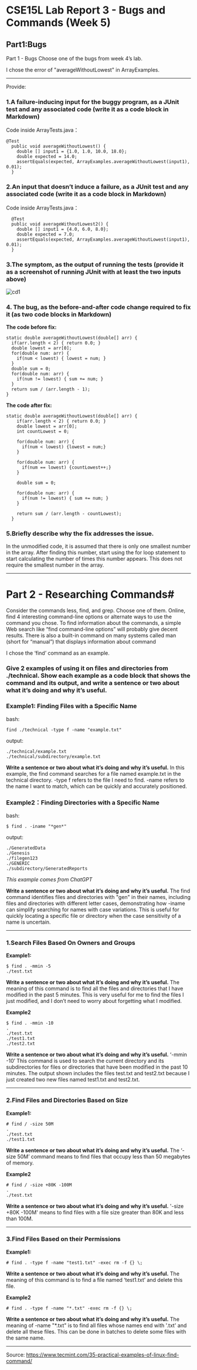 # CSE15L Lab Report 3 - Bugs and Commands (Week 5)

## Part1:Bugs
Part 1 - Bugs
Choose one of the bugs from week 4’s lab.

I chose the error of "averageWithoutLowest" in ArrayExamples.

---

Provide:
### 1.A failure-inducing input for the buggy program, as a JUnit test and any associated code (write it as a code block in Markdown)
Code inside ArrayTests.java：
```
@Test
  public void averageWithoutLowest() {
    double [] input1 = {1.0, 1.0, 10.0, 18.0};
    double expected = 14.0;
    assertEquals(expected, ArrayExamples.averageWithoutLowest(input1), 0.01);
  }
```

### 2.An input that doesn’t induce a failure, as a JUnit test and any associated code (write it as a code block in Markdown)
Code inside ArrayTests.java：
```
  @Test
  public void averageWithoutLowest2() {
    double [] input1 = {4.0, 6.0, 8.0};
    double expected = 7.0;
    assertEquals(expected, ArrayExamples.averageWithoutLowest(input1), 0.01);
  }
```

### 3.The symptom, as the output of running the tests (provide it as a screenshot of running JUnit with at least the two inputs above)
![cd1](https://github.com/AdamMa2000/cse15l-lab-reports/blob/main/lab3.jpg?raw=true)

### 4. The bug, as the before-and-after code change required to fix it (as two code blocks in Markdown)
**The code before fix:**
  ```
static double averageWithoutLowest(double[] arr) {
    if(arr.length < 2) { return 0.0; }
    double lowest = arr[0];
    for(double num: arr) {
      if(num < lowest) { lowest = num; }
    }
    double sum = 0;
    for(double num: arr) {
      if(num != lowest) { sum += num; }
    }
    return sum / (arr.length - 1);
  }
```

**The code after fix:**
```
static double averageWithoutLowest(double[] arr) {
    if(arr.length < 2) { return 0.0; }
    double lowest = arr[0];
    int countLowest = 0;

    for(double num: arr) {
      if(num < lowest) {lowest = num;}
    }

    for(double num: arr) {
      if(num == lowest) {countLowest++;}
    }
 
    double sum = 0;

    for(double num: arr) {
      if(num != lowest) { sum += num; }
    }
    
    return sum / (arr.length - countLowest);
  }
```

### 5.Briefly describe why the fix addresses the issue.
In the unmodified code, it is assumed that there is only one smallest number in the array. After finding this number, start using the for loop statement to start calculating the number of times this number appears. This does not require the smallest number in the array.

---

# Part 2 - Researching Commands#

Consider the commands less, find, and grep. Choose one of them. Online, find 4 interesting command-line options or alternate ways to use the command you chose. To find information about the commands, a simple Web search like “find command-line options” will probably give decent results. There is also a built-in command on many systems called man (short for “manual”) that displays information about command

I chose the ‘find’ command as an example.

### Give 2 examples of using it on files and directories from ./technical. Show each example as a code block that shows the command and its output, and write a sentence or two about what it’s doing and why it’s useful.

### Example1: Finding Files with a Specific Name

bash:
```
find ./technical -type f -name "example.txt"

```
output:
```
./technical/example.txt
./technical/subdirectory/example.txt
```

**Write a sentence or two about what it’s doing and why it’s useful.**
In this example, the find command searches for a file named example.txt in the technical directory. -type f refers to the file I need to find. -name refers to the name I want to match, which can be quickly and accurately positioned.

### Example2：Finding Directories with a Specific Name
bash: 
```
$ find . -iname "*gen*"
```
output:
```
./GeneratedData
./Genesis
./filegen123
./GENERIC
./subdirectory/GeneratedReports
```
*This example comes from ChatGPT*

**Write a sentence or two about what it’s doing and why it’s useful.**
The find command identifies files and directories with "gen" in their names, including files and directories with different letter cases, demonstrating how -iname can simplify searching for names with case variations. This is useful for quickly locating a specific file or directory when the case sensitivity of a name is uncertain.

---

### 1.Search Files Based On Owners and Groups

**Example1:**
```
$ find . -mmin -5
./test.txt
```

**Write a sentence or two about what it’s doing and why it’s useful.**
The meaning of this command is to find all the files and directories that I have modified in the past 5 minutes. This is very useful for me to find the files I just modified, and I don’t need to worry about forgetting what I modified.

**Example2**
```
$ find . -mmin -10
.
./test.txt
./test1.txt
./test2.txt
```

**Write a sentence or two about what it’s doing and why it’s useful.**
‘-mmin -10’ This command is used to search the current directory and its subdirectories for files or directories that have been modified in the past 10 minutes. The output shown includes the files test.txt and test2.txt because I just created two new files named test1.txt and test2.txt.

---

### 2.Find Files and Directories Based on Size
**Example1:**
```
# find / -size 50M
.
./test.txt
./test1.txt
```

**Write a sentence or two about what it’s doing and why it’s useful.**
The ‘-size 50M’ command means to find files that occupy less than 50 megabytes of memory.

**Example2**
```
# find / -size +80K -100M
.
./test.txt
```

**Write a sentence or two about what it’s doing and why it’s useful.**
'-size +80K -100M' means to find files with a file size greater than 80K and less than 100M.

---

### 3.Find Files Based on their Permissions

**Example1:**
```
# find . -type f -name "test1.txt" -exec rm -f {} \;
```

**Write a sentence or two about what it’s doing and why it’s useful.**
The meaning of this command is to find a file named ‘test1.txt’ and delete this file.

**Example2**
```
# find . -type f -name "*.txt" -exec rm -f {} \;
```

**Write a sentence or two about what it’s doing and why it’s useful.**
The meaning of -name "*.txt" is to find all files whose names end with '.txt' and delete all these files. This can be done in batches to delete some files with the same name.

---
Source: https://www.tecmint.com/35-practical-examples-of-linux-find-command/


